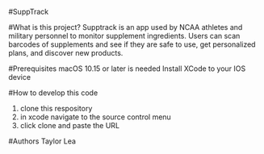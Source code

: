 #SuppTrack

#What is this project?
Supptrack is an app used by NCAA athletes and military personnel to monitor supplement ingredients. Users can scan barcodes of supplements and see if they are safe to use, get personalized plans, and discover new products.

#Prerequisites
macOS 10.15 or later is needed
Install XCode to your IOS device


#How to develop this code
1. clone this respository
2. in xcode navigate to the source control menu
3. click clone and paste the URL

#Authors
Taylor Lea

